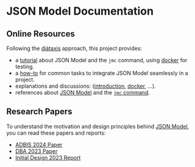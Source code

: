 # JSON Model Documentation

## Online Resources

Following the [diátaxis](https://diataxis.fr/) approach, this project provides:

- a [tutorial](TUTO.md) about JSON Model and the `jmc` command,
  using [docker](https://hub.docker.com/r/zx80/jmc) for testing.
- a [how-to](HOWTO.md) for common tasks to integrate JSON Model seamlessly in a project.
- explanations and discussions: ([introduction](README.md), [docker](DOCKER.md), …).
- references about [JSON Model](SPEC.md) and the [`jmc` command](jmc.md).

## Research Papers

To understand the motivation and design principles behind [JSON Model](https://json-model.org/),
you can read these papers and reports:

- [ADBIS 2024 Paper](https://www.cri.minesparis.psl.eu/classement/doc/A-817.pdf)
- [DBA 2023 Paper](https://www.cri.minesparis.psl.eu/classement/doc/A-794.pdf)
- [Initial Design 2023 Report](https://www.cri.minesparis.psl.eu/classement/doc/A-795.pdf)
